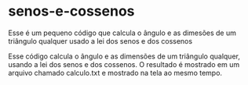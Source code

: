# senos-e-cossenos
Esse é um pequeno código que calcula o ângulo e as dimesões de um triângulo qualquer usado a lei dos senos e dos cossenos

Esse código calcula o ângulo e as dimensões de um triângulo qualquer, usando a lei dos senos e dos cossenos. O resultado é mostrado em um arquivo chamado calculo.txt e mostrado na tela ao mesmo tempo.
